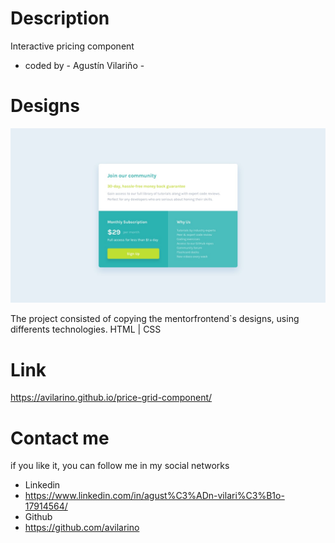 # Description 
Interactive pricing component
- coded by - Agustín Vilariño - 

# Designs
![Design preview for the Interactive pricing component coding challenge](./assets/design/desktop-design.jpg)

The project consisted of copying the mentorfrontend`s designs, using differents technologies. HTML | CSS 

# Link 
https://avilarino.github.io/price-grid-component/

# Contact me
if you like it, you can follow me in my social networks

- Linkedin
- https://www.linkedin.com/in/agust%C3%ADn-vilari%C3%B1o-17914564/
- Github
- https://github.com/avilarino